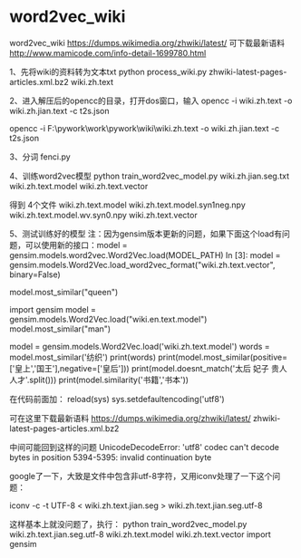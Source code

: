 # word2vec_wiki
word2vec_wiki
https://dumps.wikimedia.org/zhwiki/latest/   可下载最新语料
http://www.mamicode.com/info-detail-1699780.html

1、先将wiki的资料转为文本txt
    python process_wiki.py zhwiki-latest-pages-articles.xml.bz2 wiki.zh.text


2、进入解压后的opencc的目录，打开dos窗口，输入
opencc -i wiki.zh.text -o wiki.zh.jian.text -c t2s.json

opencc -i F:\pywork\work\pywork\wiki\wiki.zh.text -o wiki.zh.jian.text -c t2s.json

3、分词
fenci.py

4、训练word2vec模型
        python train_word2vec_model.py wiki.zh.jian.seg.txt wiki.zh.text.model wiki.zh.text.vector

得到 4个文件  wiki.zh.text.model    wiki.zh.text.model.syn1neg.npy   
wiki.zh.text.model.wv.syn0.npy    wiki.zh.text.vector


5、测试训练好的模型
注：因为gensim版本更新的问题，如果下面这个load有问题，可以使用新的接口：model = gensim.models.word2vec.Word2Vec.load(MODEL_PATH)
In [3]: model = gensim.models.Word2Vec.load_word2vec_format("wiki.zh.text.vector", binary=False)
 
model.most_similar("queen")


import gensim 
model = gensim.models.Word2Vec.load("wiki.en.text.model")
model.most_similar("man")

model = gensim.models.Word2Vec.load('wiki.zh.text.model')
words = model.most_similar('纺织')
print(words)
print(model.most_similar(positive=['皇上','国王'],negative=['皇后']))
print(model.doesnt_match('太后 妃子 贵人 人才'.split()))
print(model.similarity('书籍','书本'))

在代码前面加：
reload(sys)
sys.setdefaultencoding('utf8')

可在这里下载最新语料
https://dumps.wikimedia.org/zhwiki/latest/
zhwiki-latest-pages-articles.xml.bz2

中间可能回到这样的问题
UnicodeDecodeError: 'utf8' codec can't decode bytes in position 5394-5395: invalid continuation byte

google了一下，大致是文件中包含非utf-8字符，又用iconv处理了一下这个问题：

iconv -c -t UTF-8 < wiki.zh.text.jian.seg > wiki.zh.text.jian.seg.utf-8

这样基本上就没问题了，执行：
python train_word2vec_model.py wiki.zh.text.jian.seg.utf-8 wiki.zh.text.model wiki.zh.text.vector
import gensim
